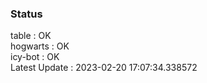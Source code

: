 ### Status


table : OK  
hogwarts : OK  
icy-bot : OK  
Latest Update : 2023-02-20 17:07:34.338572
